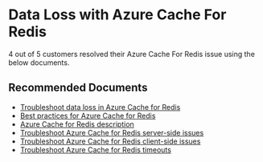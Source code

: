 <properties
	pageTitle="Data Loss with Azure Cache For Redis"
	description="Data Loss with Azure Cache For Redis"
	service="microsoft.cache"
	resource="redis"
	authors="asasine"
	ms.author="adsasine"
	displayOrder="22"
	selfHelpType="resource"
	supportTopicIds="32690909"
	resourceTags=""
	productPesIds="14783"
	cloudEnvironments="public,blackForest,fairfax,mooncake, usnat, ussec"
	articleId="d9763801-01a0-449a-baf7-48af8bb288ee"
	ownershipId="RedisCache_RedisCache"
/>

# Data Loss with Azure Cache For Redis

4 out of 5 customers resolved their Azure Cache For Redis issue using the below documents.<br>

## **Recommended Documents**

* [Troubleshoot data loss in Azure Cache for Redis](https://docs.microsoft.com/azure/azure-cache-for-redis/cache-troubleshoot-data-loss)<br>
* [Best practices for Azure Cache for Redis](https://docs.microsoft.com/azure/azure-cache-for-redis/cache-best-practices)<br>
* [Azure Cache for Redis description](https://docs.microsoft.com/azure/azure-cache-for-redis/cache-overview)<br>
* [Troubleshoot Azure Cache for Redis server-side issues](https://docs.microsoft.com/azure/azure-cache-for-redis/cache-troubleshoot-server)<br>
* [Troubleshoot Azure Cache for Redis client-side issues](https://docs.microsoft.com/azure/azure-cache-for-redis/cache-troubleshoot-client)<br>
* [Troubleshoot Azure Cache for Redis timeouts](https://docs.microsoft.com/azure/azure-cache-for-redis/cache-troubleshoot-timeouts)
